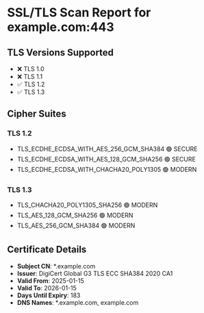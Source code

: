 # SSL/TLS Scan Report for example.com:443

## TLS Versions Supported
- ❌ TLS 1.0
- ❌ TLS 1.1
- ✅ TLS 1.2
- ✅ TLS 1.3

## Cipher Suites

### TLS 1.2

- TLS_ECDHE_ECDSA_WITH_AES_256_GCM_SHA384 🟢 SECURE
- TLS_ECDHE_ECDSA_WITH_AES_128_GCM_SHA256 🟢 SECURE
- TLS_ECDHE_ECDSA_WITH_CHACHA20_POLY1305 🟢 MODERN
### TLS 1.3

- TLS_CHACHA20_POLY1305_SHA256 🟢 MODERN
- TLS_AES_128_GCM_SHA256 🟢 MODERN
- TLS_AES_256_GCM_SHA384 🟢 MODERN
## Certificate Details
- **Subject CN**: *.example.com
- **Issuer**: DigiCert Global G3 TLS ECC SHA384 2020 CA1
- **Valid From**: 2025-01-15
- **Valid To**: 2026-01-15
- **Days Until Expiry**: 183
- **DNS Names**: *.example.com, example.com
